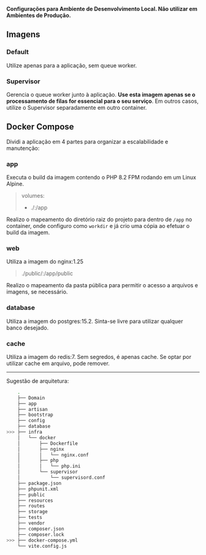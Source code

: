 **Configurações para Ambiente de Desenvolvimento Local. Não utilizar em Ambientes de Produção.**

## Imagens

### Default
Utilize apenas para a aplicação, sem queue worker.

### Supervisor

Gerencia o queue worker junto à aplicação. **Use esta imagem apenas se o processamento de filas for essencial para o seu serviço**. Em outros casos, utilize o Supervisor separadamente em outro container.

## Docker Compose

Dividi a aplicação em 4 partes para organizar a escalabilidade e manutenção:

### app
Executa o build da imagem contendo o PHP 8.2 FPM rodando em um Linux Alpine.
> volumes:
>    - ./:/app

Realizo o mapeamento do diretório raiz do projeto para dentro de `/app` no container, onde configuro como `workdir` e já crio uma cópia ao efetuar o build da imagem.

### web
Utiliza a imagem do nginx:1.25
> ./public/:/app/public

Realizo o mapeamento da pasta pública para permitir o acesso a arquivos e imagens, se necessário.

### database
Utiliza a imagem do postgres:15.2. Sinta-se livre para utilizar qualquer banco desejado.

### cache
Utiliza a imagem do redis:7. Sem segredos, é apenas cache. Se optar por utilizar cache em arquivo, pode remover.

---

Sugestão de arquitetura:

```bash
    .
    ├── Domain
    ├── app
    ├── artisan
    ├── bootstrap
    ├── config
    ├── database
>>> ├── infra
    │   └── docker
    │       ├── Dockerfile
    │       ├── nginx
    │       │   └── nginx.conf
    │       ├── php
    │       │   └── php.ini
    │       └── supervisor
    │           └── supervisord.conf
    ├── package.json
    ├── phpunit.xml
    ├── public
    ├── resources
    ├── routes
    ├── storage
    ├── tests
    ├── vendor
    ├── composer.json
    ├── composer.lock
>>> ├── docker-compose.yml 
    └── vite.config.js
```